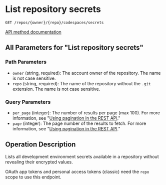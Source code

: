 # List repository secrets

`GET /repos/{owner}/{repo}/codespaces/secrets`

[API method documentation](https://docs.github.com/rest/codespaces/repository-secrets#list-repository-secrets)

## All Parameters for "List repository secrets"

### Path Parameters

- `owner` (string, required): The account owner of the repository. The name is not case sensitive.
- `repo` (string, required): The name of the repository without the `.git` extension. The name is not case sensitive.
### Query Parameters

- `per_page` (integer): The number of results per page (max 100). For more information, see "[Using pagination in the REST API](https://docs.github.com/rest/using-the-rest-api/using-pagination-in-the-rest-api)."
- `page` (integer): The page number of the results to fetch. For more information, see "[Using pagination in the REST API](https://docs.github.com/rest/using-the-rest-api/using-pagination-in-the-rest-api)."

## Operation Description

Lists all development environment secrets available in a repository without revealing their encrypted
values.

OAuth app tokens and personal access tokens (classic) need the `repo` scope to use this endpoint.
